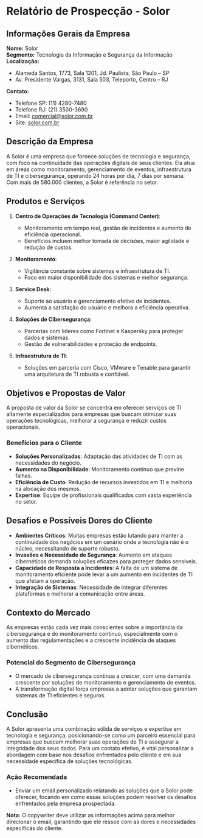 # Relatório de Prospecção - Solor

## Informações Gerais da Empresa
**Nome:** Solor  
**Segmento:** Tecnologia da Informação e Segurança da Informação  
**Localização:**  
- Alameda Santos, 1773, Sala 1201, Jd. Paulista, São Paulo – SP  
- Av. Presidente Vargas, 3131, Sala 503, Teleporto, Centro – RJ  

**Contato:**  
- Telefone SP: (11) 4280-7480  
- Telefone RJ: (21) 3500-3690  
- Email: comercial@solor.com.br  
- Site: [solor.com.br](https://www.solor.com.br)

## Descrição da Empresa
A Solor é uma empresa que fornece soluções de tecnologia e segurança, com foco na continuidade das operações digitais de seus clientes. Ela atua em áreas como monitoramento, gerenciamento de eventos, infraestrutura de TI e cibersegurança, operando 24 horas por dia, 7 dias por semana. Com mais de 580.000 clientes, a Solor é referência no setor.

## Produtos e Serviços
1. **Centro de Operações de Tecnologia (Command Center)**:  
   - Monitoramento em tempo real, gestão de incidentes e aumento de eficiência operacional.
   - Benefícios incluem melhor tomada de decisões, maior agilidade e redução de custos.

2. **Monitoramento**:  
   - Vigilância constante sobre sistemas e infraestrutura de TI.
   - Foco em maior disponibilidade dos sistemas e melhor segurança.

3. **Service Desk**:  
   - Suporte ao usuário e gerenciamento efetivo de incidentes.
   - Aumenta a satisfação do usuário e melhora a eficiência operativa.

4. **Soluções de Cibersegurança**:  
   - Parcerias com líderes como Fortinet e Kaspersky para proteger dados e sistemas.
   - Gestão de vulnerabilidades e proteção de endpoints.

5. **Infraestrutura de TI**:  
   - Soluções em parceria com Cisco, VMware e Tenable para garantir uma arquitetura de TI robusta e confiável.

## Objetivos e Propostas de Valor
A proposta de valor da Solor se concentra em oferecer serviços de TI altamente especializados para empresas que buscam otimizar suas operações tecnológicas, melhorar a segurança e reduzir custos operacionais. 

### Benefícios para o Cliente
- **Soluções Personalizadas**: Adaptação das atividades de TI com as necessidades do negócio.
- **Aumento na Disponibilidade**: Monitoramento contínuo que previne falhas.
- **Eficiência de Custo**: Redução de recursos investidos em TI e melhoria na alocação dos mesmos.
- **Expertise**: Equipe de profissionais qualificados com vasta experiência no setor.

## Desafios e Possíveis Dores do Cliente
- **Ambientes Críticos**: Muitas empresas estão lutando para manter a continuidade dos negócios em um cenário onde a tecnologia não é o núcleo, necessitando de suporte robusto.
- **Invasões e Necessidade de Segurança**: Aumento em ataques cibernéticos demanda soluções eficazes para proteger dados sensíveis.
- **Capacidade de Resposta a Incidentes**: A falta de um sistema de monitoramento eficiente pode levar a um aumento em incidentes de TI que afetam a operação.
- **Integração de Sistemas**: Necessidade de integrar diferentes plataformas e melhorar a comunicação entre áreas.

## Contexto do Mercado
As empresas estão cada vez mais conscientes sobre a importância da cibersegurança e do monitoramento contínuo, especialmente com o aumento das regulamentações e a crescente incidência de ataques cibernéticos.

### Potencial do Segmento de Cibersegurança
- O mercado de cibersegurança continua a crescer, com uma demanda crescente por soluções de monitoramento e gerenciamento de eventos.
- A transformação digital força empresas a adotar soluções que garantam sistemas de TI eficientes e seguros.

## Conclusão
A Solor apresenta uma combinação sólida de serviços e expertise em tecnologia e segurança, posicionando-se como um parceiro essencial para empresas que buscam melhorar suas operações de TI e assegurar a integridade dos seus dados. Para um contato efetivo, é vital personalizar a abordagem com base nos desafios enfrentados pelo cliente e em sua necessidade específica de soluções tecnológicas.

### Ação Recomendada
- Enviar um email personalizado relatando as soluções que a Solor pode oferecer, focando em como essas soluções podem resolver os desafios enfrentados pela empresa prospectada. 

**Nota:** O copywriter deve utilizar as informações acima para melhor direcionar o email, garantindo que ele ressoe com as dores e necessidades específicas do cliente.